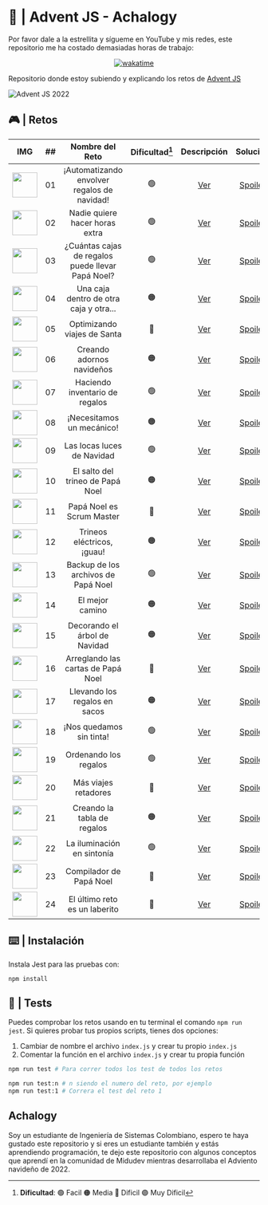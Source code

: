# 🌟 | Advent JS - Achalogy

Por favor dale a la estrellita y sígueme en YouTube y mis redes, este repositorio me ha costado demasiadas horas de trabajo:

<div align="center">
<a href="https://wakatime.com/badge/user/dfad5e3e-d673-48d4-a2d9-29c1c546ed80/project/13d232f7-5f61-455e-9881-ad9601346286"><img src="https://wakatime.com/badge/user/dfad5e3e-d673-48d4-a2d9-29c1c546ed80/project/13d232f7-5f61-455e-9881-ad9601346286.svg" alt="wakatime"></a>
</div>

Repositorio donde estoy subiendo y explicando los retos de [Advent JS](https://adventjs.dev/)

![Advent JS 2022](https://i.imgur.com/HUihoze.jpg)

## 🎮 | Retos

|                                IMG                                  |  ##  |                  Nombre del Reto                  | Dificultad[^1] |                  Descripción                   |                                  Solución                                     |                Video                |
| :-----------------------------------------------------------------: | :--: | :-----------------------------------------------: | :------------: | :---------------------------------------------:| :--------------------------------------------------------------------------:  | :---------------------------------: |
|<img src="https://i.imgur.com/5zLFcNf.png" width="50" height="50" /> |  01  |    ¡Automatizando envolver regalos de navidad!    |       🟢       | [Ver](https://adventjs.dev/challenges/2022/1)  | [Spoiler](https://github.com/Achalogy/advent-js-2022/tree/main/retos/reto-1)  | [Ver](https://youtu.be/AlsPi16-xgI) |
|<img src="https://i.imgur.com/kIxSKDL.png" width="50" height="50" /> |  02  |         Nadie quiere hacer horas extra            |       🟢       | [Ver](https://adventjs.dev/challenges/2022/2)  | [Spoiler](https://github.com/Achalogy/advent-js-2022/tree/main/retos/reto-2)  | [Ver](https://youtu.be/ffPb7gMjaNE) |
|<img src="https://i.imgur.com/XCyw0U8.png" width="50" height="50" /> |  03  | ¿Cuántas cajas de regalos puede llevar Papá Noel? |       🟢       | [Ver](https://adventjs.dev/challenges/2022/3)  | [Spoiler](https://github.com/Achalogy/advent-js-2022/tree/main/retos/reto-3)  | [Ver](https://youtu.be/rCFlRQHvTQ8) |
|<img src="https://i.imgur.com/L85pHE7.png" width="50" height="50" /> |  04  |      Una caja dentro de otra caja y otra...       |       🟠       | [Ver](https://adventjs.dev/challenges/2022/4)  | [Spoiler](https://github.com/Achalogy/advent-js-2022/tree/main/retos/reto-4)  | [Ver](https://youtu.be/8HLJUp9zvTs) |
|<img src="https://i.imgur.com/y7Z0k6w.png" width="50" height="50" /> |  05  |            Optimizando viajes de Santa            |       🔴       | [Ver](https://adventjs.dev/challenges/2022/5)  | [Spoiler](https://github.com/Achalogy/advent-js-2022/tree/main/retos/reto-5)  | [Ver](https://youtu.be/BcpHWwe0ZIE) |
|<img src="https://i.imgur.com/hRsRMt1.png" width="50" height="50" /> |  06  |             Creando adornos navideños             |       🟠       | [Ver](https://adventjs.dev/challenges/2022/6)  | [Spoiler](https://github.com/Achalogy/advent-js-2022/tree/main/retos/reto-6)  | [Ver](https://youtu.be/-d93s9GGr0I) |
|<img src="https://i.imgur.com/SVnRN4G.png" width="50" height="50" /> |  07  |           Haciendo inventario de regalos          |       🟢       | [Ver](https://adventjs.dev/challenges/2022/7)  | [Spoiler](https://github.com/Achalogy/advent-js-2022/tree/main/retos/reto-7)  | [Ver](https://youtu.be/aRxTAaMZhvA) |
|<img src="https://i.imgur.com/samqqgX.png" width="50" height="50" /> |  08  |              ¡Necesitamos un mecánico!            |       🟠       | [Ver](https://adventjs.dev/challenges/2022/8)  | [Spoiler](https://github.com/Achalogy/advent-js-2022/tree/main/retos/reto-8)  |            NO DISPONIBLE            |
|<img src="https://i.imgur.com/0mkkbXx.png" width="50" height="50" /> |  09  |             Las locas luces de Navidad            |       🟢       | [Ver](https://adventjs.dev/challenges/2022/9)  | [Spoiler](https://github.com/Achalogy/advent-js-2022/tree/main/retos/reto-9)  |            NO DISPONIBLE            |
|<img src="https://i.imgur.com/Z8CTPPx.png" width="50" height="50" /> |  10  |          El salto del trineo de Papá Noel         |       🟠       | [Ver](https://adventjs.dev/challenges/2022/10) | [Spoiler](https://github.com/Achalogy/advent-js-2022/tree/main/retos/reto-10) |            NO DISPONIBLE            |
|<img src="https://i.imgur.com/pjzw0mA.png" width="50" height="50" /> |  11  |             Papá Noel es Scrum Master             |       🔴       | [Ver](https://adventjs.dev/challenges/2022/11) | [Spoiler](https://github.com/Achalogy/advent-js-2022/tree/main/retos/reto-11) |            NO DISPONIBLE            |
|<img src="https://i.imgur.com/Iy7FnZH.png" width="50" height="50" /> |  12  |             Trineos eléctricos, ¡guau!            |       🟠       | [Ver](https://adventjs.dev/challenges/2022/12) | [Spoiler](https://github.com/Achalogy/advent-js-2022/tree/main/retos/reto-12) |            NO DISPONIBLE            |
|<img src="https://i.imgur.com/MeJZo6u.png" width="50" height="50" /> |  13  |         Backup de los archivos de Papá Noel       |       🟢       | [Ver](https://adventjs.dev/challenges/2022/13) | [Spoiler](https://github.com/Achalogy/advent-js-2022/tree/main/retos/reto-13) |            NO DISPONIBLE            |
|<img src="https://i.imgur.com/WC5GQN6.png" width="50" height="50" /> |  14  |                  El mejor camino                  |       🟠       | [Ver](https://adventjs.dev/challenges/2022/14) | [Spoiler](https://github.com/Achalogy/advent-js-2022/tree/main/retos/reto-14) |            NO DISPONIBLE            |
|<img src="https://i.imgur.com/10tpmKJ.png" width="50" height="50" /> |  15  |           Decorando el árbol de Navidad           |       🟠       | [Ver](https://adventjs.dev/challenges/2022/15) | [Spoiler](https://github.com/Achalogy/advent-js-2022/tree/main/retos/reto-15) |            NO DISPONIBLE            |
|<img src="https://i.imgur.com/7wzoH9Q.png" width="50" height="50" /> |  16  |         Arreglando las cartas de Papá Noel        |       🔴       | [Ver](https://adventjs.dev/challenges/2022/16) | [Spoiler](https://github.com/Achalogy/advent-js-2022/tree/main/retos/reto-16) |            NO DISPONIBLE            |
|<img src="https://i.imgur.com/1d7NZ33.png" width="50" height="50" /> |  17  |           Llevando los regalos en sacos           |       🟠       | [Ver](https://adventjs.dev/challenges/2022/17) | [Spoiler](https://github.com/Achalogy/advent-js-2022/tree/main/retos/reto-17) |            NO DISPONIBLE            |
|<img src="https://i.imgur.com/5E0rjbV.png" width="50" height="50" /> |  18  |              ¡Nos quedamos sin tinta!             |       🟢       | [Ver](https://adventjs.dev/challenges/2022/18) | [Spoiler](https://github.com/Achalogy/advent-js-2022/tree/main/retos/reto-18) |            NO DISPONIBLE            |
|<img src="https://i.imgur.com/hbBuJZH.png" width="50" height="50" /> |  19  |              Ordenando los regalos                |       🟢       | [Ver](https://adventjs.dev/challenges/2022/19) | [Spoiler](https://github.com/Achalogy/advent-js-2022/tree/main/retos/reto-19) |            NO DISPONIBLE            |
|<img src="https://i.imgur.com/YWBwVY2.png" width="50" height="50" /> |  20  |               Más viajes retadores                |       🔴       | [Ver](https://adventjs.dev/challenges/2022/20) | [Spoiler](https://github.com/Achalogy/advent-js-2022/tree/main/retos/reto-20) |            NO DISPONIBLE            |
|<img src="https://i.imgur.com/9eyxAFH.png" width="50" height="50" /> |  21  |            Creando la tabla de regalos            |       🟠       | [Ver](https://adventjs.dev/challenges/2022/21) | [Spoiler](https://github.com/Achalogy/advent-js-2022/tree/main/retos/reto-21) |            NO DISPONIBLE            |
|<img src="https://i.imgur.com/sANx7vo.png" width="50" height="50" /> |  22  |            La iluminación en sintonía             |       🟢       | [Ver](https://adventjs.dev/challenges/2022/22) | [Spoiler](https://github.com/Achalogy/advent-js-2022/tree/main/retos/reto-22) |            NO DISPONIBLE            |
|<img src="https://i.imgur.com/8UEEMyH.png" width="50" height="50" /> |  23  |              Compilador de Papá Noel              |       🔴       | [Ver](https://adventjs.dev/challenges/2022/23) | [Spoiler](https://github.com/Achalogy/advent-js-2022/tree/main/retos/reto-23) |            NO DISPONIBLE            |
|<img src="https://i.imgur.com/FmXcVms.png" width="50" height="50" /> |  24  |           El último reto es un laberito           |       🔴       | [Ver](https://adventjs.dev/challenges/2022/24) | [Spoiler](https://github.com/Achalogy/advent-js-2022/tree/main/retos/reto-24) |            NO DISPONIBLE            |
[^1]: **Dificultad**: 🟢 Facil 🟠 Media 🔴 Dificil 🟣 Muy Dificil


## ⌨️ | Instalación

Instala Jest para las pruebas con:

```npm install```

## 🧪 | Tests

Puedes comprobar los retos usando en tu terminal el comando `npm run jest`.
Si quieres probar tus propios scripts, tienes dos opciones:

1. Cambiar de nombre el archivo `index.js` y crear tu propio `index.js`
2. Comentar la función en el archivo `index.js` y crear tu propia función

```bash
npm run test # Para correr todos los test de todos los retos

npm run test:n # n siendo el numero del reto, por ejemplo
npm run test:1 # Correra el test del reto 1
```

## Achalogy

Soy un estudiante de Ingeniería de Sistemas Colombiano, espero te haya gustado este repositorio y si eres un estudiante también y estás aprendiendo programación, te dejo este repositorio con algunos conceptos que aprendí en la comunidad de Midudev mientras desarrollaba el Adviento navideño de 2022.